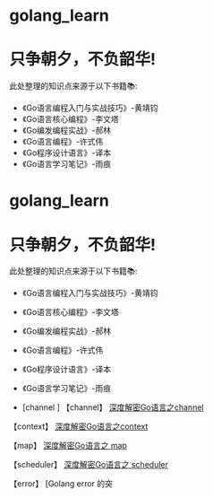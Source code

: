 # golang_learn
# 只争朝夕，不负韶华!

此处整理的知识点来源于以下书籍📚:
* 《Go语言编程入门与实战技巧》-黄靖钧
* 《Go语言核心编程》-李文塔
* 《Go编发编程实战》-郝林
* 《Go语言编程》-许式伟
* 《Go程序设计语言》-译本
* 《Go语言学习笔记》-雨痕

# golang_learn
# 只争朝夕，不负韶华!

此处整理的知识点来源于以下书籍📚:
* 《Go语言编程入门与实战技巧》-黄靖钧
* 《Go语言核心编程》-李文塔
* 《Go编发编程实战》-郝林
* 《Go语言编程》-许式伟
* 《Go程序设计语言》-译本
* 《Go语言学习笔记》-雨痕

* [channel ] 【channel】
[深度解密Go语言之channel ](https://zhuanlan.zhihu.com/p/74613114)

【context】
[深度解密Go语言之context](https://zhuanlan.zhihu.com/p/68792989)

【map】
[深度解密Go语言之 map](https://zhuanlan.zhihu.com/p/66676224)

【scheduler】
[深度解密Go语言之 scheduler](https://zhuanlan.zhihu.com/p/80853548)

【error】
[Golang error 的突
